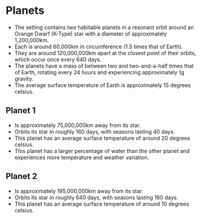 # Planets

- The setting contains two habitable planets in a resonant orbit around an Orange Dwarf (K-Type) star with a diameter of approximately 1,200,000km. 
- Each is around 60,000km in circumference (1.5 times that of Earth). 
- They are around 120,000,000km apart at the closest point of their orbits, which occur once every 640 days. 
- The planets have a mass of between two and two-and-a-half times that of Earth, rotating every 24 hours and experiencing approximately 1g gravity.
- The average surface temperature of Earth is approximately 15 degrees celsius. 

## Planet 1

- Is approximately 75,000,000km away from its star.
- Orbits its star in roughly 160 days, with seasons lasting 40 days.
- This planet has an average surface temperature of around 20 degrees celsius.
- This planet has a larger percentage of water than the other planet and experiences more temperature and weather variation.

## Planet 2

- Is approximately 195,000,000km away from its star.
- Orbits its star in roughly 640 days, with seasons lasting 160 days.
- This planet has an average surface temperature of around 10 degrees celsius.
